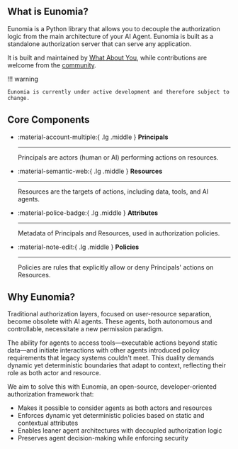 ## What is Eunomia?

Eunomia is a Python library that allows you to decouple the authorization logic from the main architecture of your AI Agent. Eunomia is built as a standalone authorization server that can serve any application.

It is built and maintained by [What About You][whataboutyou-website], while contributions are welcome from the [community](../community/index.md).

!!! warning

    Eunomia is currently under active development and therefore subject to change.

## Core Components

<div class="grid cards" markdown>

- :material-account-multiple:{ .lg .middle } **Principals**

    ---

    Principals are actors (human or AI) performing actions on resources.

- :material-semantic-web:{ .lg .middle } **Resources**

    ---

    Resources are the targets of actions, including data, tools, and AI agents.

- :material-police-badge:{ .lg .middle } **Attributes**

    ---

    Metadata of Principals and Resources, used in authorization policies.

- :material-note-edit:{ .lg .middle } **Policies**

    ---

    Policies are rules that explicitly allow or deny Principals' actions on Resources.

</div>

## Why Eunomia?

Traditional authorization layers, focused on user-resource separation, become obsolete with AI agents. These agents, both autonomous and controllable, necessitate a new permission paradigm.

The ability for agents to access tools—executable actions beyond static data—and initiate interactions with other agents introduced policy requirements that legacy systems couldn't meet. This duality demands dynamic yet deterministic boundaries that adapt to context, reflecting their role as both actor and resource.

We aim to solve this with Eunomia, an open-source, developer-oriented authorization framework that:

- Makes it possible to consider agents as both actors and resources
- Enforces dynamic yet deterministic policies based on static and contextual attributes
- Enables leaner agent architectures with decoupled authorization logic
- Preserves agent decision-making while enforcing security

[eunomia-github]: https://github.com/whataboutyou-ai/eunomia
[whataboutyou-website]: https://whataboutyou.ai
